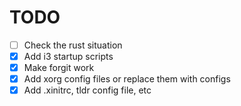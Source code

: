 # TODO

- [ ] Check the rust situation
- [x] Add i3 startup scripts
- [x] Make forgit work
- [x] Add xorg config files or replace them with configs
- [x] Add .xinitrc, tldr config file, etc
